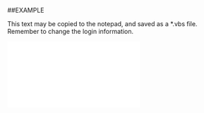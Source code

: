 

##EXAMPLE

This text may be copied to the notepad, and saved as a *.vbs file. Remember to change the login information.

![](../../Examples/vbs/SOTimeZones.GetTimeZoneItemById.vbs.txt)





